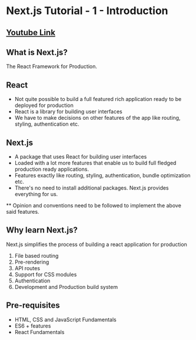# Next.js Tutorial - 1 - Introduction
## [Youtube Link](https://www.youtube.com/watch?v=9P8mASSREYM&list=PLC3y8-rFHvwgC9mj0qv972IO5DmD-H0ZH&index=1&ab_channel=Codevolution)

## What is Next.js?
The React Framework for Production.

## React
- Not quite possible to build a full featured rich application ready to be deployed for production
- React is a library for building user interfaces
- We have to make decisions on other features of the app like routing, styling, authentication etc.

## Next.js
- A package that uses React for building user interfaces
- Loaded with a lot more features that enable us to build full fledged production ready applications.
- Features exactly like routing, styling, authentication, bundle optimization etc.
- There's no need to install additional packages. Next.js provides everything for us.

** Opinion and conventions need to be followed to implement the above said features.

## Why learn Next.js?
Next.js simplifies the process of building a react application for production
1. File based routing
2. Pre-rendering
3. API routes
4. Support for CSS modules
5. Authentication
6. Development and Production build system

## Pre-requisites
- HTML, CSS and JavaScript Fundamentals
- ES6 + features
- React Fundamentals